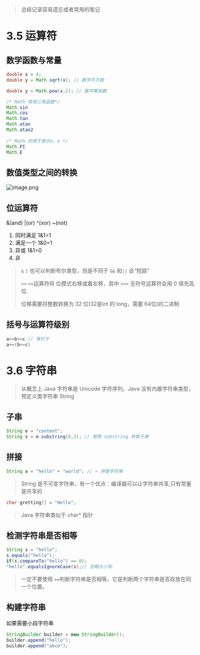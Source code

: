 > 总结记录容易遗忘或者常用的笔记



# 3.5 运算符

## 数学函数与常量

```java
double x = 4;
double y = Math.sqrt(x); // 数学平方根

double y = Math.pow(x,2); // 数学幂指数

/* Math 常用三角函数*/
Math.sin
Math.cos
Math.tan
Math.atan
Math.atan2
    
/* Math 的用于表示π，e */
Math.PI
Math.E
```



## 数值类型之间的转换



![image.png](http://ww1.sinaimg.cn/large/006rAlqhly1gdp16jabt1j30xg0k84b4.jpg)



## 位运算符

&(and)  |(or) ^(xor) ~(not)



1. 同时满足 1&1=1 
2. 满足一个 1&0=1
3. 异或 1&1=0
4. 非

> `&` `|` 也可以判断布尔类型，但是不同于 `&&` 和`||` 会“短路”
>
> `>>` `<<`运算符将 位模式右移或着左移，其中 `>>>` 无符号运算符会用 0 填充高位.
>
> 位移需要将整数转换为 32 位(32是int 的 long，需要 64位)的二进制

## 括号与运算符级别



```java
a+=b+=c // 等价于
a+=(b+=c)
```



# 3.6 字符串

> 从概念上 Java 字符串是 Unicode 字符序列。Java 没有内置字符串类型，预定义类字符串 String

## 子串

```java
String e = "content";
String s = e.substring(0,3); // 使用 substring 获取子串
```

## 拼接

```java
String a = "hello" + "world"; // + 拼接字符串
```

> String 是不可变字符串，有一个优点：编译器可以让字符串共享,只有常量是共享的

```java
char gretting[] = "Hello";
```

> Java 字符串类似于 char* 指针

## 检测字符串是否相等

```java
String s = "hello";
s.equals("hello");
if(s.compareTo("hello") == 0);
"hello".equalsIgnoreCase(s);// 忽略大小写
```

> 一定不要使用 `==`判断字符串是否相等，它是判断两个字符串是否存放在同一个位置。



## 构建字符串

如果需要小段字符串

```java
StringBuilder builder = new StringBuilder();
builder.append("hello");
builder.append("abce");
```



